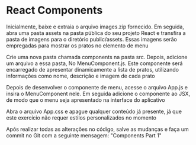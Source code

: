 # React Components 
Inicialmente, baixe e extraia o arquivo images.zip fornecido. Em seguida, abra uma pasta assets na pasta pública do seu projeto React e transfira a pasta de imagens para o diretório public/assets. Essas imagens serão empregadas para mostrar os pratos no elemento de menu

Crie uma nova pasta chamada components na pasta src. Depois, adicione um arquivo a essa pasta, No MenuComponent.js. Este componente será encarregado de apresentar dinamicamente a lista de pratos, utilizando informações como nome, descrição e imagem de cada prato

Depois de desenvolver o componente de menu, acesse o arquivo App.js e insira o MenuComponent nele. Em seguida adicione o componente ao JSX, de modo que o menu seja apresentado na interface do aplicativo

Abra o arquivo App.css e apague qualquer conteúdo já presente, já que este exercício não requer estilos personalizados no momento

Após realizar todas as alterações no código, salve as mudanças e faça um commit no Git com a seguinte mensagem: "Components Part 1"



